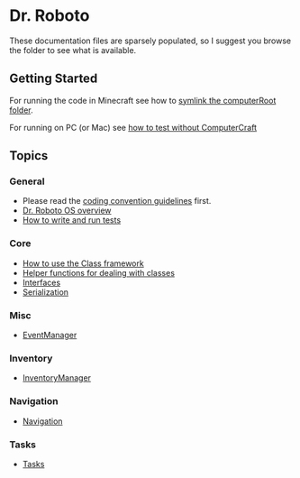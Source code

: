 # Dr. Roboto

These documentation files are sparsely populated, so I suggest you browse the folder to see what is available.

## Getting Started

For running the code in Minecraft see how to [symlink the computerRoot folder](Symlinking.md).

For running on PC (or Mac) see [how to test without ComputerCraft](RunningOnPC.md)

## Topics

### General

-   Please read the [coding convention guidelines](Conventions.md) first.
-   [Dr. Roboto OS overview](RobotoOS/index.md)
-   [How to write and run tests](Tests.md)

### Core

-   [How to use the Class framework](RobotoOS/Class.md)
-   [Helper functions for dealing with classes](RobotoOS/helpers.md)
-   [Interfaces](RobotoOS/Interface.md)
-   [Serialization](RobotoOS/Serialization.md)

### Misc

-   [EventManager](Core/EventManager.md)

### Inventory

-   [InventoryManager](InventoryManager.md)

### Navigation

-   [Navigation](Navigation.md)

### Tasks

-   [Tasks](Tasks.md)

